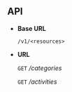 **API**
----


* **Base URL**

    `/v1/<resources>`


* **URL**

    `GET` */categories*

    `GET` */activities*

